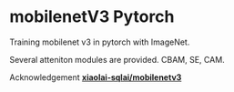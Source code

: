 # mobilenetV3 Pytorch




Training mobilenet v3 in pytorch with ImageNet.

Several atteniton modules are provided. CBAM, SE, CAM.


Acknowledgement
**[xiaolai-sqlai/mobilenetv3](https://github.com/xiaolai-sqlai/mobilenetv3)**
